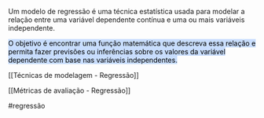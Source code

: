 Um modelo de regressão é uma técnica estatística usada para modelar a relação entre uma variável dependente contínua e uma ou mais variáveis independente. 

<mark style="background: #ADCCFFA6;">O objetivo é encontrar uma função matemática que descreva essa relação e permita fazer previsões ou inferências sobre os valores da variável dependente com base nas variáveis independentes.</mark>

[[Técnicas de modelagem - Regressão]]

[[Métricas de avaliação - Regressão]]

#regressão

